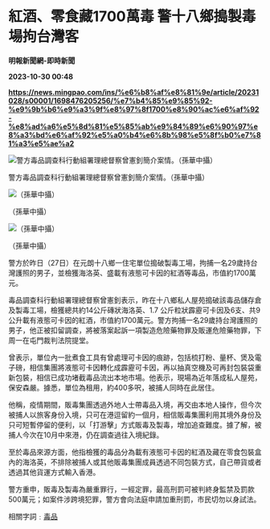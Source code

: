 # 紅酒、零食藏1700萬毒 警十八鄉搗製毒場拘台灣客
**明報新聞網-即時新聞**

**2023-10-30 00:48**

**https://news.mingpao.com/ins/%e6%b8%af%e8%81%9e/article/20231028/s00001/1698476205256/%e7%b4%85%e9%85%92-%e9%9b%b6%e9%a3%9f%e8%97%8f1700%e8%90%ac%e6%af%92-%e8%ad%a6%e5%8d%81%e5%85%ab%e9%84%89%e6%90%97%e8%a3%bd%e6%af%92%e5%a0%b4%e6%8b%98%e5%8f%b0%e7%81%a3%e5%ae%a2**

![警方毒品調查科行動組署理總督察曾憲釗簡介案情。（孫華中攝）](https://fs.mingpao.com/ins/20231028/s00001/9301996dbb0c57b0e064f0369611d19f.jpg)

警方毒品調查科行動組署理總督察曾憲釗簡介案情。（孫華中攝）

![（孫華中攝）](https://fs.mingpao.com/ins/20231028/s00001/93080485e91d52851462f90f2a71a13a.jpg)

（孫華中攝）

![（孫華中攝）](https://fs.mingpao.com/ins/20231028/s00001/9307805ea24823ea8b1c57a9c905d48a.jpg)

（孫華中攝）

警方於昨日（27日）在元朗十八鄉一住宅單位搗破製毒工場，拘捕一名29歲持台灣護照的男子，並檢獲海洛英、盛載有液態可卡因的紅酒等毒品，市值約1700萬元。

毒品調查科行動組署理總督察曾憲釗表示，昨在十八鄉私人屋苑搗破該毒品儲存倉及製毒工場，檢獲總共約14公斤磚狀海洛英、1.7 公斤粒狀霹靂可卡因及6支、共9公升載有液態可卡因的紅酒，市值約1700萬元。警方拘捕一名29歲持台灣護照的男子，他正被扣留調查，將被落案起訴一項製造危險藥物罪及販運危險藥物罪，下周一在屯門裁判法院提堂。

曾表示，單位內一批煮食工具有曾處理可卡因的痕跡，包括梳打粉、量杯、煲及電子磅，相信集團將液態可卡因轉化成霹靂可卡因，再以抽真空機及可再封包裝袋重新包裝，相信已成功堵截毒品流出本地市場。他表示，現場為近年落成私人屋苑，保安森嚴。據悉，單位為租用，約400多呎，被捕人同時在此居住。

他稱，疫情期間，販毒集團透過外地人士帶毒品入境，再交由本地人操作，但今次被捕人以旅客身份入境，只可在港逗留約一個月，相信販毒集團利用其境外身份及只可短暫停留的便利，以「打游擊」方式販毒及製毒，增加追查難度。據了解，被捕人今次在10月中來港，仍在調查過往入境紀錄。

至於毒品來源方面，他指檢獲的毒品分為載有液態可卡因的紅酒及藏在零食包裝盒內的海洛英，不排除被捕人或其他販毒集團成員透過不同包裝方式，自己帶貨或者透過其他貨運方式輸入香港。

警方重申，販毒及製毒為嚴重罪行，一經定罪，最高刑罰可被判終身監禁及罰款500萬元；如案件涉跨境犯罪，警方會向法庭申請加重刑罰，市民切勿以身試法。

相關字詞﹕[毒品](https://news.mingpao.com/ins/%e6%b8%af%e8%81%9e/article/20231028/s00001/php/search2.php?pnssection=all&inssection=all&searchtype=A&keywords=%E6%AF%92%E5%93%81)